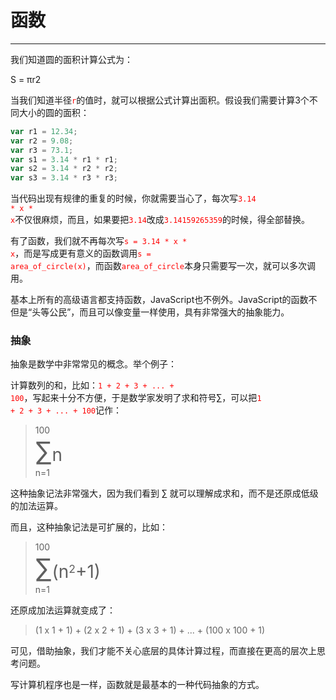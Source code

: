# 函数
---

我们知道圆的面积计算公式为：

S = πr2

当我们知道半径<font color="red"><code>r</code></font>的值时，就可以根据公式计算出面积。假设我们需要计算3个不同大小的圆的面积：

```javascript
var r1 = 12.34;
var r2 = 9.08;
var r3 = 73.1;
var s1 = 3.14 * r1 * r1;
var s2 = 3.14 * r2 * r2;
var s3 = 3.14 * r3 * r3;
```

当代码出现有规律的重复的时候，你就需要当心了，每次写<font color="red"><code>3.14 \* x \* x</code></font>不仅很麻烦，而且，如果要把<font color="red"><code>3.14</code></font>改成<font color="red"><code>3.14159265359</code></font>的时候，得全部替换。

有了函数，我们就不再每次写<font color="red"><code>s = 3.14 \* x \* x</code></font>，而是写成更有意义的函数调用<font color="red"><code>s = area_of_circle(x)</code></font>，而函数<font color="red"><code>area_of_circle</code></font>本身只需要写一次，就可以多次调用。

基本上所有的高级语言都支持函数，JavaScript也不例外。JavaScript的函数不但是“头等公民”，而且可以像变量一样使用，具有非常强大的抽象能力。

### 抽象
抽象是数学中非常常见的概念。举个例子：

计算数列的和，比如：<font color="red"><code>1 + 2 + 3 + ... + 100</code></font>，写起来十分不方便，于是数学家发明了求和符号∑，可以把<font color="red"><code>1 + 2 + 3 + ... + 100</code></font>记作：

> 100
> <br>
> <span style="font-size:3em">∑</span><span style="font-size:2em">n</span>
> <br>
> n=1

这种抽象记法非常强大，因为我们看到 ∑ 就可以理解成求和，而不是还原成低级的加法运算。

而且，这种抽象记法是可扩展的，比如：

> 100
> <br>
> <span style="font-size:3em">∑</span><span style="font-size:2em">(n</span><span style="font-size:1.5em"><sup>2</sup></span><span style="font-size:2em">+1)</span>
> <br>
> n=1

还原成加法运算就变成了：

> (1 x 1 + 1) + (2 x 2 + 1) + (3 x 3 + 1) + ... + (100 x 100 + 1)

可见，借助抽象，我们才能不关心底层的具体计算过程，而直接在更高的层次上思考问题。

写计算机程序也是一样，函数就是最基本的一种代码抽象的方式。
